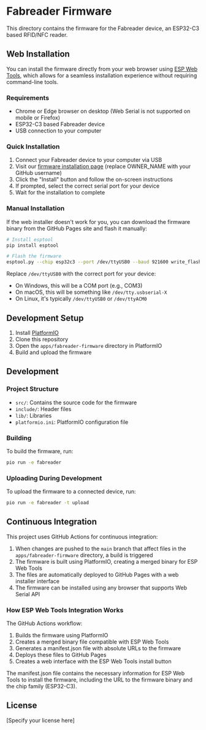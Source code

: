 # Fabreader Firmware

This directory contains the firmware for the Fabreader device, an ESP32-C3 based RFID/NFC reader.

## Web Installation

You can install the firmware directly from your web browser using [ESP Web Tools](https://esphome.github.io/esp-web-tools/), which allows for a seamless installation experience without requiring command-line tools.

### Requirements

- Chrome or Edge browser on desktop (Web Serial is not supported on mobile or Firefox)
- ESP32-C3 based Fabreader device
- USB connection to your computer

### Quick Installation

1. Connect your Fabreader device to your computer via USB
2. Visit our [firmware installation page](https://OWNER_NAME.github.io/Attraccess/) (replace OWNER_NAME with your GitHub username)
3. Click the "Install" button and follow the on-screen instructions
4. If prompted, select the correct serial port for your device
5. Wait for the installation to complete

### Manual Installation

If the web installer doesn't work for you, you can download the firmware binary from the GitHub Pages site and flash it manually:

```bash
# Install esptool
pip install esptool

# Flash the firmware
esptool.py --chip esp32c3 --port /dev/ttyUSB0 --baud 921600 write_flash 0x0 merged-firmware.bin
```

Replace `/dev/ttyUSB0` with the correct port for your device:

- On Windows, this will be a COM port (e.g., COM3)
- On macOS, this will be something like `/dev/tty.usbserial-X`
- On Linux, it's typically `/dev/ttyUSB0` or `/dev/ttyACM0`

## Development Setup

1. Install [PlatformIO](https://platformio.org/)
2. Clone this repository
3. Open the `apps/fabreader-firmware` directory in PlatformIO
4. Build and upload the firmware

## Development

### Project Structure

- `src/`: Contains the source code for the firmware
- `include/`: Header files
- `lib/`: Libraries
- `platformio.ini`: PlatformIO configuration file

### Building

To build the firmware, run:

```bash
pio run -e fabreader
```

### Uploading During Development

To upload the firmware to a connected device, run:

```bash
pio run -e fabreader -t upload
```

## Continuous Integration

This project uses GitHub Actions for continuous integration:

1. When changes are pushed to the `main` branch that affect files in the `apps/fabreader-firmware` directory, a build is triggered
2. The firmware is built using PlatformIO, creating a merged binary for ESP Web Tools
3. The files are automatically deployed to GitHub Pages with a web installer interface
4. The firmware can be installed using any browser that supports Web Serial API

### How ESP Web Tools Integration Works

The GitHub Actions workflow:

1. Builds the firmware using PlatformIO
2. Creates a merged binary file compatible with ESP Web Tools
3. Generates a manifest.json file with absolute URLs to the firmware
4. Deploys these files to GitHub Pages
5. Creates a web interface with the ESP Web Tools install button

The manifest.json file contains the necessary information for ESP Web Tools to install the firmware, including the URL to the firmware binary and the chip family (ESP32-C3).

## License

[Specify your license here]
